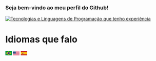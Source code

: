 ### Seja bem-vindo ao meu perfil do Github!

[![Tecnologias e Linguagens de Programação que tenho experiência](https://skillicons.dev/icons?i=aws,gcp,azure,react,vue,flutter,php,c,cpp,bootstrap,express,flask,java,js,ts,jquery,kotlin,laravel,nextjs,nodejs,nuxtjs,raspberrypi,ruby,sass,rust,tailwind,vscode)](https://skillicons.dev)

# Idiomas que falo
<img src="./assets/br-flag.webp" width="20">
<img src="./assets/usa-flag.webp" width="20">
<img src="./assets/es-flag.webp" width="20">
